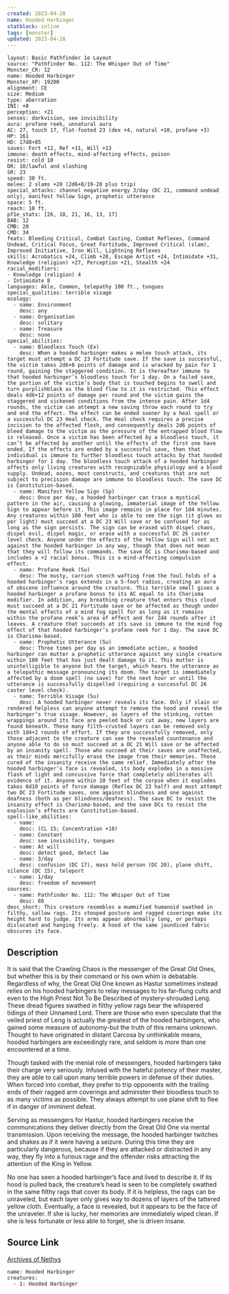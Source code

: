 ```yaml
---
created: 2023-04-28
name: Hooded Harbinger
statblock: inline
tags: [monster]
updated: 2023-04-28
---
```

```statblock
layout: Basic Pathfinder 1e Layout
source: "Pathfinder No. 112: The Whisper Out of Time"
Monster_CR: 12
name: Hooded Harbinger
Monster_XP: 19200
alignment: CE
size: Medium
type: aberration
INI: +8
perception: +21
senses: darkvision, see invisibility
aura: profane reek, unnatural aura
AC: 27, touch 17, flat-footed 23 (dex +4, natural +10, profane +3)
HP: 161
HD: 17d8+85
saves: Fort +12, Ref +11, Will +13
immune: death effects, mind-affecting effects, poison
resist: cold 10
DR: 10/lawful and slashing
SR: 23
speed: 30 ft.
melee: 2 slams +20 (2d6+8/19-20 plus trip)
special_attacks: channel negative energy 3/day (DC 21, command undead only), manifest Yellow Sign, prophetic utterance
space: 5 ft.
reach: 10 ft.
pf1e_stats: [26, 18, 21, 16, 13, 17]
BAB: 12
CMB: 20
CMD: 34
feats: Bleeding Critical, Combat Casting, Combat Reflexes, Command Undead, Critical Focus, Great Fortitude, Improved Critical (slam), Improved Initiative, Iron Will, Lightning Reflexes
skills: Acrobatics +24, Climb +28, Escape Artist +24, Intimidate +31, Knowledge (religion) +27, Perception +21, Stealth +24
racial_modifiers:
- Knowledge (religion) 4
- Intimidate 8
languages: Aklo, Common, telepathy 100 ft., tongues
special_qualities: terrible visage
ecology:
  - name: Environment
    desc: any
  - name: Organisation
    desc: solitary
  - name: Treasure
    desc: none
special_abilities:
  - name: Bloodless Touch (Ex)
    desc: When a hooded harbinger makes a melee touch attack, its target must attempt a DC 23 Fortitude save. If the save is successful, the victim takes 2d6+8 points of damage and is wracked by pain for 1 round, gaining the staggered condition. It is thereafter immune to that hooded harbinger’s bloodless touch for 1 day. On a failed save, the portion of the victim’s body that is touched begins to swell and turn purplishblack as the blood flow to it is restricted. This effect deals 4d6+12 points of damage per round and the victim gains the staggered and sickened conditions from the intense pain. After 1d4 rounds, the victim can attempt a new saving throw each round to try and end the effect. The effect can be ended sooner by a heal spell or a successful DC 23 Heal check. The Heal check requires a precise incision to the affected flesh, and consequently deals 2d6 points of bleed damage to the victim as the pressure of the entrapped blood flow is released. Once a victim has been affected by a bloodless touch, it can’t be affected by another until the effects of the first one have ended. If the effects are ended by a successful save, then that individual is immune to further bloodless touch attacks by that hooded harbinger for 1 day. The bloodless touch attack of a hooded harbinger affects only living creatures with recognizable physiology and a blood supply. Undead, oozes, most constructs, and creatures that are not subject to precision damage are immune to bloodless touch. The save DC is Constitution-based.
  - name: Manifest Yellow Sign (Sp)
    desc: Once per day, a hooded harbinger can trace a mystical pattern in the air, causing a glowing, immaterial image of the Yellow Sign to appear before it. This image remains in place for 1d4 minutes. Any creatures within 100 feet who is able to see the sign (it glows as per light) must succeed at a DC 23 Will save or be confused for as long as the sign persists. The sign can be erased with dispel chaos, dispel evil, dispel magic, or erase with a successful DC 26 caster level check. Anyone under the effects of the Yellow Sign will not act against the hooded harbinger in any way, though that does not mean that they will follow its commands. The save DC is Charisma-based and includes a +2 racial bonus. This is a mind-affecting compulsion effect.
  - name: Profane Reek (Su)
    desc: The musty, carrion stench wafting from the foul folds of a hooded harbinger’s rags extends in a 5-foot radius, creating an aura of obscene influence around the creature. This terrible smell gives a hooded harbinger a profane bonus to its AC equal to its Charisma modifier. In addition, any breathing creature that enters this cloud must succeed at a DC 21 Fortitude save or be affected as though under the mental effects of a mind fog spell for as long as it remains within the profane reek’s area of effect and for 2d4 rounds after it leaves. A creature that succeeds at its save is immune to the mind fog effect of that hooded harbinger’s profane reek for 1 day. The save DC is Charisma-based.
  - name: Prophetic Utterance (Su)
    desc: Three times per day as an immediate action, a hooded harbinger can mutter a prophetic utterance against any single creature within 100 feet that has just dealt damage to it. This mutter is unintelligible to anyone but the target, which hears the utterance as a telepathic message pronouncing its doom. The target is immediately affected by a doom spell (no save) for the next hour or until the utterance is successfully dispelled (requiring a successful DC 26 caster level check).
  - name: Terrible Visage (Su)
    desc: A hooded harbinger never reveals its face. Only if slain or rendered helpless can anyone attempt to remove the hood and reveal the harbinger’s true visage. However, as layers of the stinking, rotten wrappings around its face are peeled back or cut away, new layers are found beneath. These many filth-crusted layers can be removed only with 1d4+2 rounds of effort. If they are successfully removed, only those adjacent to the creature can see the revealed countenance and anyone able to do so must succeed at a DC 21 Will save or be affected by an insanity spell. Those who succeed at their saves are unaffected, as their minds mercifully erase the image from their memories. Those cured of the insanity receive the same relief. Immediately after the hooded harbinger’s face is revealed, its body explodes in a massive flash of light and concussive force that completely obliterates all evidence of it. Anyone within 10 feet of the corpse when it explodes takes 6d10 points of force damage (Reflex DC 23 half) and must attempt two DC 23 Fortitude saves, one against blindness and one against deafness (both as per blindness/deafness). The save DC to resist the insanity effect is Charisma-based, and the save DCs to resist the explosion’s effects are Constitution-based.
spell-like_abilities:
  - name:
    desc: (CL 15; Concentration +18)
  - name: Constant
    desc: see invisibility, tongues
  - name: At will
    desc: detect good, detect law
  - name: 3/day
    desc: confusion (DC 17), mass hold person (DC 20), plane shift, silence (DC 15), teleport
  - name: 1/day
    desc: freedom of movement
sources:
  - name: Pathfinder No. 112: The Whisper Out of Time
    desc: 88
desc_short: This creature resembles a mummified humanoid swathed in filthy, sallow rags. Its stooped posture and ragged coverings make its height hard to judge. Its arms appear abnormally long, or perhaps dislocated and hanging freely. A hood of the same jaundiced fabric obscures its face.
```
## Description
It is said that the Crawling Chaos is the messenger of the Great Old Ones, but whether this is by their command or his own whim is debatable. Regardless of why, the Great Old One known as Hastur sometimes instead relies on his hooded harbingers to relay messages to his far-flung cults and even to the High Priest Not To Be Described of mystery-shrouded Leng. These dread figures swathed in filthy yellow rags bear the whispered tidings of their Unnamed Lord. There are those who even speculate that the veiled priest of Leng is actually the greatest of the hooded harbingers, who gained some measure of autonomy-but the truth of this remains unknown. Thought to have originated in distant Carcosa by unthinkable means, hooded harbingers are exceedingly rare, and seldom is more than one encountered at a time.

Though tasked with the menial role of messengers, hooded harbingers take their charge very seriously. Infused with the hateful potency of their master, they are able to call upon many terrible powers in defense of their duties. When forced into combat, they prefer to trip opponents with the trailing ends of their ragged arm coverings and administer their bloodless touch to as many victims as possible. They always attempt to use plane shift to flee if in danger of imminent defeat.

Serving as messengers for Hastur, hooded harbingers receive the communications they deliver directly from the Great Old One via mental transmission. Upon receiving the message, the hooded harbinger twitches and shakes as if it were having a seizure. During this time they are particularly dangerous, because if they are attacked or distracted in any way, they fly into a furious rage and the offender risks attracting the attention of the King in Yellow.

No one has seen a hooded harbinger’s face and lived to describe it. If its hood is pulled back, the creature’s head is seen to be completely swathed in the same filthy rags that cover its body. If it is helpless, the rags can be unraveled, but each layer only gives way to dozens of layers of the tattered yellow cloth. Eventually, a face is revealed, but it appears to be the face of the unraveler. If she is lucky, her memories are immediately wiped clean. If she is less fortunate or less able to forget, she is driven insane.
## Source Link
[Archives of Nethys](https://aonprd.com/MonsterDisplay.aspx?ItemName=Hooded%20Harbinger)
```encounter-table
name: Hooded Harbinger
creatures:
  - 1: Hooded Harbinger
```

